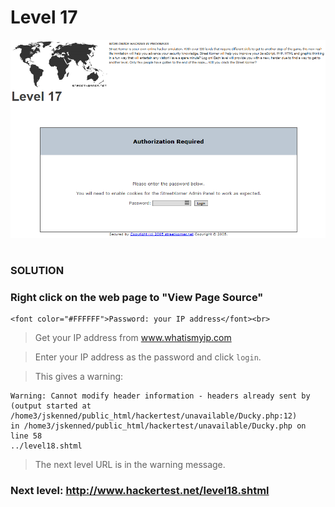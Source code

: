 # Level 17

![Alt text](level17.PNG?raw=true)

#
### SOLUTION
 
### Right click on the web page to "View Page Source"

	<font color="#FFFFFF">Password: your IP address</font><br>
	
> Get your IP address from www.whatismyip.com

> Enter your IP address as the password and click `login`.

> This gives a warning:

	Warning: Cannot modify header information - headers already sent by 
	(output started at /home3/jskenned/public_html/hackertest/unavailable/Ducky.php:12) 
	in /home3/jskenned/public_html/hackertest/unavailable/Ducky.php on line 58
	../level18.shtml 

> The next level URL is in the warning message.

### Next level: http://www.hackertest.net/level18.shtml

